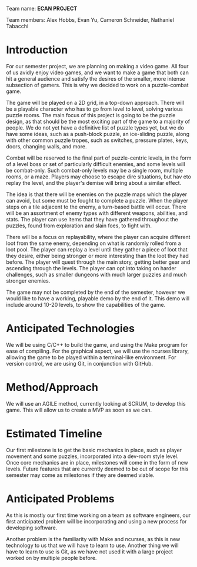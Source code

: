 Team name: **ECAN PROJECT**

Team members: Alex Hobbs, Evan Yu, Cameron Schneider, Nathaniel Tabacchi

# Introduction

For our semester project, we are planning on making a video game. All
four of us avidly enjoy video games, and we want to make a game
that both can hit a general audience and satisfy the desires of the
smaller, more intense subsection of gamers. This is why we decided to
work on a puzzle-combat game.

The game will be played on a 2D grid, in a top-down approach. There
will be a playable character who has to go from level to level,
solving various puzzle rooms. The main focus of this project is going
to be the puzzle design, as that should be the most exciting part of
the game to a majority of people. We do not yet have a definitive
list of puzzle types yet, but we do have some ideas, such as a
push-block puzzle, an ice-sliding puzzle, along with other common
puzzle tropes, such as switches, pressure plates, keys, doors,
changing walls, and more.

Combat will be reserved to the final part of puzzle-centric levels,
in the form of a level boss or set of particularly difficult enemies,
and some levels will be combat-only. Such combat-only levels may be
a single room, multiple rooms, or a maze. Players may choose to
escape dire situations, but hav eto replay the level, and the
player's demise will bring about a similar effect.

The idea is that there will be enemies on the puzzle maps which the
player can avoid, but some must be fought to complete a puzzle. When
the player steps on a tile adjacent to the enemy, a turn-based battle
will occur. There will be an assortment of enemy types with different
weapons, abilities, and stats. The player can use items that they
have gathered throughout the puzzles, found from exploration and 
slain foes, to fight with.

There will be a focus on replayability, where the player can acquire
different loot from the same enemy, depending on what is randomly
rolled from a loot pool. The player can replay a level until they
gather a piece of loot that they desire, either being stronger or
more interesting than the loot they had before. The player will quest
through the main story, getting better gear and ascending through the
levels. The player can opt into taking on harder challenges, such as
smaller dungeons with much larger puzzles and much stronger enemies.

The game may not be completed by the end of the semester, however we
would like to have a working, playable demo by the end of it. This
demo will include around 10-20 levels, to show the capabilities of
the game.

# Anticipated Technologies

We will be using C/C++ to build the game, and using the Make program
for ease of compiling. For the graphical aspect, we will use the
ncurses library, allowing the game to be played within a terminal-like
environment. For version control, we are using Git, in conjunction
with GitHub.

# Method/Approach

We will use an AGILE method, currently looking at SCRUM, to develop
this game. This will allow us to create a MVP as soon as we can.

# Estimated Timeline

Our first milestone is to get the basic mechanics in place, such as
player movement and some puzzles, incorporated into a dev-room style
level. Once core mechanics are in place, milestones will come in the
form of new levels. Future features that are currently deemed to be
out of scope for this semester may come as milestones if they are
deemed viable.

# Anticipated Problems

As this is mostly our first time working on a team as software
engineers, our first anticipated problem will be incorporating and
using a new process for developing software.

Another problem is the familiarity with Make and ncurses, as this is
new technology to us that we will have to learn to use. Another thing
we will have to learn to use is Git, as we have not used it with a
large project worked on by multiple people before.

